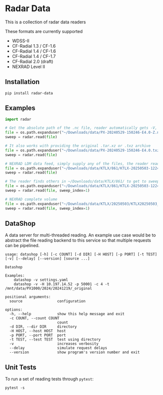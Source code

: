 # Radar Data

This is a collection of radar data readers

These formats are currently supported

- WDSS-II
- CF-Radial 1.3 / CF-1.6
- CF-Radial 1.4 / CF-1.6
- CF-Radial 1.4 / CF-1.7
- CF-Radial 2.0 (draft)
- NEXRAD Level II

## Installation

```shell
pip install radar-data
```

## Examples

```python
import radar

# Get the absolute path of the .nc file, reader automatically gets -V, -W, etc.
file = os.path.expanduser("~/Downloads/data/PX-20240529-150246-E4.0-Z.nc")
sweep = radar.read(file)

# It also works with providing the original .tar.xz or .txz archive
file = os.path.expanduser("~/Downloads/data/PX-20240529-150246-E4.0.txz")
sweep = radar.read(file)

# NEXRAD LDM data feed, simply supply any of the files, the reader reads sweep_index=0 by default
file = os.path.expanduser("~/Downloads/data/KTLX/861/KTLX-20250503-122438-861-1-S")
sweep = radar.read(file)

# The reader finds others in ~/Downloads/data/KTLX/861/ to get to sweep_index=1
file = os.path.expanduser("~/Downloads/data/KTLX/861/KTLX-20250503-122438-861-7-I")
sweep = radar.read(file, sweep_index=1)

# NEXRAD complete volume
file = os.path.expanduser("~/Downloads/data/KTLX/20250503/KTLX20250503_122438_V06")
sweep = radar.read(file, sweep_index=1)
```

## DataShop

A data server for multi-threaded reading. An example use case would be to abstract the file reading backend to this service so that multiple requests can be pipelined.

```text
usage: datashop [-h] [-c COUNT] [-d DIR] [-H HOST] [-p PORT] [-t TEST] [-v] [--delay] [--version] [source ...]

Datashop

Examples:
    datashop -v settings.yaml
    datashop -v -H 10.197.14.52 -p 50001 -c 4 -t /mnt/data/PX1000/2024/20241219/_original

positional arguments:
  source                configuration

options:
  -h, --help            show this help message and exit
  -c COUNT, --count COUNT
                        count
  -d DIR, --dir DIR     directory
  -H HOST, --host HOST  host
  -p PORT, --port PORT  port
  -t TEST, --test TEST  test using directory
  -v                    increases verbosity
  --delay               simulate request delays
  --version             show program's version number and exit
```

## Unit Tests

To run a set of reading tests through `pytest`:

```shell
pytest -s
```
